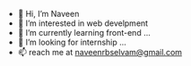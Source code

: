 - 👋 Hi, I’m Naveen
- 👀 I’m interested in web develpment
- 🌱 I’m currently learning front-end ...
- 💞️ I’m looking for internship ...
- 📫 reach me at naveenrbselvam@gmail.com

<!---
NaveenRBS/NaveenRBS is a ✨ special ✨ repository because its `README.md` (this file) appears on your GitHub profile.
You can click the Preview link to take a look at your changes.
--->
